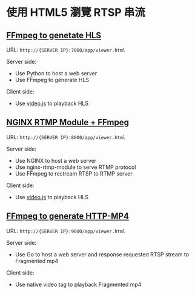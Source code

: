 # 使用 HTML5 瀏覽 RTSP 串流 


## [FFmpeg to genetate HLS](./ffmpeg-hls/README.md)

URL: `http://{SERVER IP}:7000/app/viewer.html`

Server side:
* Use Python to host a web server
* Use FFmpeg to generate HLS

Client side:
* Use [video.js](https://github.com/videojs/video.js) to playback HLS

## [NGINX RTMP Module + FFmpeg](./nginx-rtmp/README.md)

URL: `http://{SERVER IP}:8000/app/viewer.html`

Server side:
* Use NGINX to host a web server
* Use nginx-rtmp-module to serve RTMP protocol
* Use FFmpeg to restream RTSP to RTMP server

Client side:
* Use [video.js](https://github.com/videojs/video.js) to playback HLS


## [FFmpeg to generate HTTP-MP4](./http-mp4-go/README.md)

URL: `http://{SERVER IP}:9000/app/viewer.html`

Server side:
* Use Go to host a web server and response requested RTSP stream to Fragmented mp4

Client side:
* Use native video tag to playback Fragmented mp4

